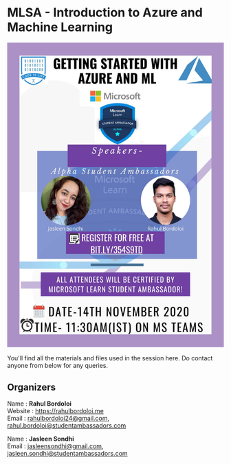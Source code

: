 # MLSA - Introduction to Azure and Machine Learning 

![Event Leaflet](Leaflet.jpg)

You'll find all the materials and files used in the session here. Do contact anyone from below for any queries. 
 

## Organizers

Name : __Rahul Bordoloi__ <br>
Website : https://rahulbordoloi.me <br>
Email : rahulbordoloi24@gmail.com, rahul.bordoloi@studentambassadors.com <br>

Name : __Jasleen Sondhi__ <br>
Email : jasleensondhi@gmail.com, jasleen.sondhi@studentambassadors.com <br>

